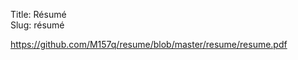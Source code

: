 Title: Résumé  
Slug: résumé  
  
<https://github.com/M157q/resume/blob/master/resume/resume.pdf>  
